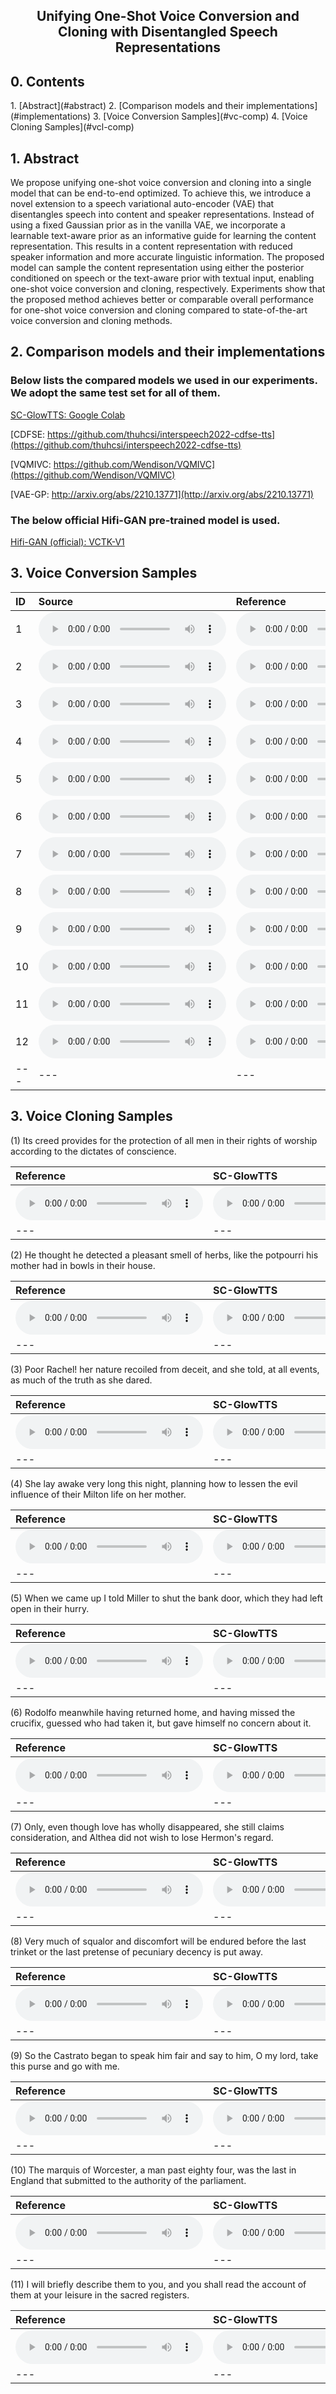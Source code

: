 <h2><center> Unifying One-Shot Voice Conversion and Cloning with Disentangled Speech Representations </center></h2>

<h2>0. Contents</h2>
1. [Abstract](#abstract)
2. [Comparison models and their implementations](#implementations)
3. [Voice Conversion Samples](#vc-comp)
4. [Voice Cloning Samples](#vcl-comp)

<h2>1. Abstract<a name="abstract"></a></h2>

We propose unifying one-shot voice conversion and cloning into a single model that can be end-to-end optimized. To achieve this, we introduce a novel extension to a speech variational auto-encoder (VAE) that disentangles speech into content and speaker representations. Instead of using a fixed Gaussian prior as in the vanilla VAE, we incorporate a learnable text-aware prior as an informative guide for learning the content representation. This results in a content representation with reduced speaker information and more accurate linguistic information. The proposed model can sample the content representation using either the posterior conditioned on speech or the text-aware prior with textual input, enabling one-shot voice conversion and cloning, respectively. Experiments show that the proposed method achieves better or comparable overall performance for one-shot voice conversion and cloning compared to state-of-the-art voice conversion and cloning methods.


<h2>2. Comparison models and their implementations<a name="implementations"></a></h2>

<h3>Below lists the compared models we used in our experiments. We adopt the same test set for all of them.</h3>

[SC-GlowTTS: Google Colab](https://colab.research.google.com/drive/1yyQDc-xWCqa2g-d1joW_goqbYZKaImsJ?usp=sharing)

[CDFSE: https://github.com/thuhcsi/interspeech2022-cdfse-tts](https://github.com/thuhcsi/interspeech2022-cdfse-tts)

[VQMIVC: https://github.com/Wendison/VQMIVC](https://github.com/Wendison/VQMIVC)

[VAE-GP: http://arxiv.org/abs/2210.13771](http://arxiv.org/abs/2210.13771)

<h3>The below official Hifi-GAN pre-trained model is used.</h3>

[Hifi-GAN (official): VCTK-V1](https://drive.google.com/drive/folders/1vJlfkwR7Uyheq2U5HrPnfTm-tzwuNuey)

<h2>3. Voice Conversion Samples<a name="vc-comp"></a></h2>

| ID | **Source** | **Reference** | **VQMIVC**  |**SC-GlowTTS**| **VAE-GP** | **VAE-TP(ours)**|
| :--- | :--- | :--- | :--- | :--- | :--- | :--- |
| 1 |<audio src="wavs/voice_conversion/0.hifi-gan-src/vc-p225_017-to-p238.wav" controls preload></audio> | <audio src="wavs/targets/vc-p225_017-to-p238.wav" controls preload></audio> | <audio src="wavs/voice_conversion/1.vqmivc/vc-p225_017-to-p238.wav" controls preload></audio> | <audio src="wavs/voice_conversion/2.sc-glowtts/vc-p225_017-to-p238.wav" controls preload></audio> | <audio src="wavs/voice_conversion/3.vvc/vc-p225_017-to-p238.wav" controls preload></audio> | <audio src="wavs/voice_conversion/4.vvcc/vc-p225_017-to-p238.wav" controls preload></audio> |
| 2 |<audio src="wavs/voice_conversion/0.hifi-gan-src/vc-p225_258-to-p302.wav" controls preload></audio> | <audio src="wavs/targets/vc-p225_258-to-p302.wav" controls preload></audio> | <audio src="wavs/voice_conversion/1.vqmivc/vc-p225_258-to-p302.wav" controls preload></audio> | <audio src="wavs/voice_conversion/2.sc-glowtts/vc-p225_258-to-p302.wav" controls preload></audio> | <audio src="wavs/voice_conversion/3.vvc/vc-p225_258-to-p302.wav" controls preload></audio> | <audio src="wavs/voice_conversion/4.vvcc/vc-p225_258-to-p302.wav" controls preload></audio> |
| 3 |<audio src="wavs/voice_conversion/0.hifi-gan-src/vc-p234_109-to-p245.wav" controls preload></audio> | <audio src="wavs/targets/vc-p234_109-to-p245.wav" controls preload></audio> | <audio src="wavs/voice_conversion/1.vqmivc/vc-p234_109-to-p245.wav" controls preload></audio> | <audio src="wavs/voice_conversion/2.sc-glowtts/vc-p234_109-to-p245.wav" controls preload></audio> | <audio src="wavs/voice_conversion/3.vvc/vc-p234_109-to-p245.wav" controls preload></audio> | <audio src="wavs/voice_conversion/4.vvcc/vc-p234_109-to-p245.wav" controls preload></audio> |
| 4 |<audio src="wavs/voice_conversion/0.hifi-gan-src/vc-p234_115-to-p294.wav" controls preload></audio> | <audio src="wavs/targets/vc-p234_115-to-p294.wav" controls preload></audio> | <audio src="wavs/voice_conversion/1.vqmivc/vc-p234_115-to-p294.wav" controls preload></audio> | <audio src="wavs/voice_conversion/2.sc-glowtts/vc-p234_115-to-p294.wav" controls preload></audio> | <audio src="wavs/voice_conversion/3.vvc/vc-p234_115-to-p294.wav" controls preload></audio> | <audio src="wavs/voice_conversion/4.vvcc/vc-p234_115-to-p294.wav" controls preload></audio> |
| 5 |<audio src="wavs/voice_conversion/0.hifi-gan-src/vc-p238_021-to-p347.wav" controls preload></audio> | <audio src="wavs/targets/vc-p238_021-to-p347.wav" controls preload></audio> | <audio src="wavs/voice_conversion/1.vqmivc/vc-p238_021-to-p347.wav" controls preload></audio> | <audio src="wavs/voice_conversion/2.sc-glowtts/vc-p238_021-to-p347.wav" controls preload></audio> | <audio src="wavs/voice_conversion/3.vvc/vc-p238_021-to-p347.wav" controls preload></audio> | <audio src="wavs/voice_conversion/4.vvcc/vc-p238_021-to-p347.wav" controls preload></audio> |
| 6 |<audio src="wavs/voice_conversion/0.hifi-gan-src/vc-p238_114-to-p225.wav" controls preload></audio> | <audio src="wavs/targets/vc-p238_114-to-p225.wav" controls preload></audio> | <audio src="wavs/voice_conversion/1.vqmivc/vc-p238_114-to-p225.wav" controls preload></audio> | <audio src="wavs/voice_conversion/2.sc-glowtts/vc-p238_114-to-p225.wav" controls preload></audio> | <audio src="wavs/voice_conversion/3.vvc/vc-p238_114-to-p225.wav" controls preload></audio> | <audio src="wavs/voice_conversion/4.vvcc/vc-p238_114-to-p225.wav" controls preload></audio> |
| 7 |<audio src="wavs/voice_conversion/0.hifi-gan-src/vc-p302_029-to-p234.wav" controls preload></audio> | <audio src="wavs/targets/vc-p302_029-to-p234.wav" controls preload></audio> | <audio src="wavs/voice_conversion/1.vqmivc/vc-p302_029-to-p234.wav" controls preload></audio> | <audio src="wavs/voice_conversion/2.sc-glowtts/vc-p302_029-to-p234.wav" controls preload></audio> | <audio src="wavs/voice_conversion/3.vvc/vc-p302_029-to-p234.wav" controls preload></audio> | <audio src="wavs/voice_conversion/4.vvcc/vc-p302_029-to-p234.wav" controls preload></audio> |
| 8 |<audio src="wavs/voice_conversion/0.hifi-gan-src/vc-p302_034-to-p326.wav" controls preload></audio> | <audio src="wavs/targets/vc-p302_034-to-p326.wav" controls preload></audio> | <audio src="wavs/voice_conversion/1.vqmivc/vc-p302_034-to-p326.wav" controls preload></audio> | <audio src="wavs/voice_conversion/2.sc-glowtts/vc-p302_034-to-p326.wav" controls preload></audio> | <audio src="wavs/voice_conversion/3.vvc/vc-p302_034-to-p326.wav" controls preload></audio> | <audio src="wavs/voice_conversion/4.vvcc/vc-p302_034-to-p326.wav" controls preload></audio> |
| 9 |<audio src="wavs/voice_conversion/0.hifi-gan-src/vc-p326_350-to-p261.wav" controls preload></audio> | <audio src="wavs/targets/vc-p326_350-to-p261.wav" controls preload></audio> | <audio src="wavs/voice_conversion/1.vqmivc/vc-p326_350-to-p261.wav" controls preload></audio> | <audio src="wavs/voice_conversion/2.sc-glowtts/vc-p326_350-to-p261.wav" controls preload></audio> | <audio src="wavs/voice_conversion/3.vvc/vc-p326_350-to-p261.wav" controls preload></audio> | <audio src="wavs/voice_conversion/4.vvcc/vc-p326_350-to-p261.wav" controls preload></audio> |
| 10 |<audio src="wavs/voice_conversion/0.hifi-gan-src/vc-p326_350-to-p347.wav" controls preload></audio> | <audio src="wavs/targets/vc-p326_350-to-p347.wav" controls preload></audio> | <audio src="wavs/voice_conversion/1.vqmivc/vc-p326_350-to-p347.wav" controls preload></audio> | <audio src="wavs/voice_conversion/2.sc-glowtts/vc-p326_350-to-p347.wav" controls preload></audio> | <audio src="wavs/voice_conversion/3.vvc/vc-p326_350-to-p347.wav" controls preload></audio> | <audio src="wavs/voice_conversion/4.vvcc/vc-p326_350-to-p347.wav" controls preload></audio> |
| 11 |<audio src="wavs/voice_conversion/0.hifi-gan-src/vc-p347_336-to-p238.wav" controls preload></audio> | <audio src="wavs/targets/vc-p347_336-to-p238.wav" controls preload></audio> | <audio src="wavs/voice_conversion/1.vqmivc/vc-p347_336-to-p238.wav" controls preload></audio> | <audio src="wavs/voice_conversion/2.sc-glowtts/vc-p347_336-to-p238.wav" controls preload></audio> | <audio src="wavs/voice_conversion/3.vvc/vc-p347_336-to-p238.wav" controls preload></audio> | <audio src="wavs/voice_conversion/4.vvcc/vc-p347_336-to-p238.wav" controls preload></audio> |
| 12 |<audio src="wavs/voice_conversion/0.hifi-gan-src/vc-p347_405-to-p238.wav" controls preload></audio> | <audio src="wavs/targets/vc-p347_405-to-p238.wav" controls preload></audio> | <audio src="wavs/voice_conversion/1.vqmivc/vc-p347_405-to-p238.wav" controls preload></audio> | <audio src="wavs/voice_conversion/2.sc-glowtts/vc-p347_405-to-p238.wav" controls preload></audio> | <audio src="wavs/voice_conversion/3.vvc/vc-p347_405-to-p238.wav" controls preload></audio> | <audio src="wavs/voice_conversion/4.vvcc/vc-p347_405-to-p238.wav" controls preload></audio> |
| --- | --- | --- | --- | --- | --- | --- |

<h2>3. Voice Cloning Samples<a name="vcl-comp"></a></h2>

(1) Its creed provides for the protection of all men in their rights of worship according to the dictates of conscience.

| **Reference** |**SC-GlowTTS**| **CDFSE** | **VAE-TP(ours)**|
| :--- | :--- | :--- | :--- |
| <audio src="wavs/voice_cloning/6.hifi-gan-tgt/tts-10-to-p225.wav" controls preload></audio> | <audio src="wavs/voice_cloning/2.sc-glowtts/tts-9-to-p225.wav" controls preload></audio> | <audio src="wavs/voice_cloning/5.cdfse/tts-9-to-p225.wav" controls preload></audio> | <audio src="wavs/voice_cloning/4.vvcc/tts-9-to-p225.wav" controls preload></audio> |
| --- | --- | --- | --- |

(2) He thought he detected a pleasant smell of herbs, like the potpourri his mother had in bowls in their house.

| **Reference** |**SC-GlowTTS**| **CDFSE** | **VAE-TP(ours)**|
| :--- | :--- | :--- | :--- |
| <audio src="wavs/voice_cloning/6.hifi-gan-tgt/tts-6-to-p234.wav" controls preload></audio> | <audio src="wavs/voice_cloning/2.sc-glowtts/tts-1-to-p234.wav" controls preload></audio> | <audio src="wavs/voice_cloning/5.cdfse/tts-1-to-p234.wav" controls preload></audio> | <audio src="wavs/voice_cloning/4.vvcc/tts-1-to-p234.wav" controls preload></audio> |
| --- | --- | --- | --- |

(3) Poor Rachel! her nature recoiled from deceit, and she told, at all events, as much of the truth as she dared.

| **Reference** |**SC-GlowTTS**| **CDFSE** | **VAE-TP(ours)**|
| :--- | :--- | :--- | :--- |
| <audio src="wavs/voice_cloning/6.hifi-gan-tgt/tts-31-to-p238.wav" controls preload></audio> | <audio src="wavs/voice_cloning/2.sc-glowtts/tts-30-to-p238.wav" controls preload></audio> | <audio src="wavs/voice_cloning/5.cdfse/tts-30-to-p238.wav" controls preload></audio> | <audio src="wavs/voice_cloning/4.vvcc/tts-30-to-p238.wav" controls preload></audio> |
| --- | --- | --- | --- |

(4) She lay awake very long this night, planning how to lessen the evil influence of their Milton life on her mother.

| **Reference** |**SC-GlowTTS**| **CDFSE** | **VAE-TP(ours)**|
| :--- | :--- | :--- | :--- |
| <audio src="wavs/voice_cloning/6.hifi-gan-tgt/tts-36-to-p245.wav" controls preload></audio> | <audio src="wavs/voice_cloning/2.sc-glowtts/tts-28-to-p245.wav" controls preload></audio> | <audio src="wavs/voice_cloning/5.cdfse/tts-28-to-p245.wav" controls preload></audio> | <audio src="wavs/voice_cloning/4.vvcc/tts-28-to-p245.wav" controls preload></audio> |
| --- | --- | --- | --- |

(5) When we came up I told Miller to shut the bank door, which they had left open in their hurry.

| **Reference** |**SC-GlowTTS**| **CDFSE** | **VAE-TP(ours)**|
| :--- | :--- | :--- | :--- |
| <audio src="wavs/voice_cloning/6.hifi-gan-tgt/tts-37-to-p248.wav" controls preload></audio> | <audio src="wavs/voice_cloning/2.sc-glowtts/tts-2-to-p248.wav" controls preload></audio> | <audio src="wavs/voice_cloning/5.cdfse/tts-2-to-p248.wav" controls preload></audio> | <audio src="wavs/voice_cloning/4.vvcc/tts-2-to-p248.wav" controls preload></audio> |
| --- | --- | --- | --- |

(6) Rodolfo meanwhile having returned home, and having missed the crucifix, guessed who had taken it, but gave himself no concern about it.

| **Reference** |**SC-GlowTTS**| **CDFSE** | **VAE-TP(ours)**|
| :--- | :--- | :--- | :--- |
| <audio src="wavs/voice_cloning/6.hifi-gan-tgt/tts-13-to-p261.wav" controls preload></audio> | <audio src="wavs/voice_cloning/2.sc-glowtts/tts-6-to-p261.wav" controls preload></audio> | <audio src="wavs/voice_cloning/5.cdfse/tts-6-to-p261.wav" controls preload></audio> | <audio src="wavs/voice_cloning/4.vvcc/tts-6-to-p261.wav" controls preload></audio> |
| --- | --- | --- | --- |

(7) Only, even though love has wholly disappeared, she still claims consideration, and Althea did not wish to lose Hermon's regard.

| **Reference** |**SC-GlowTTS**| **CDFSE** | **VAE-TP(ours)**|
| :--- | :--- | :--- | :--- |
| <audio src="wavs/voice_cloning/6.hifi-gan-tgt/tts-44-to-p294.wav" controls preload></audio> | <audio src="wavs/voice_cloning/2.sc-glowtts/tts-47-to-p294.wav" controls preload></audio> | <audio src="wavs/voice_cloning/5.cdfse/tts-47-to-p294.wav" controls preload></audio> | <audio src="wavs/voice_cloning/4.vvcc/tts-47-to-p294.wav" controls preload></audio> |
| --- | --- | --- | --- |

(8) Very much of squalor and discomfort will be endured before the last trinket or the last pretense of pecuniary decency is put away.

| **Reference** |**SC-GlowTTS**| **CDFSE** | **VAE-TP(ours)**|
| :--- | :--- | :--- | :--- |
| <audio src="wavs/voice_cloning/6.hifi-gan-tgt/tts-8-to-p302.wav" controls preload></audio> | <audio src="wavs/voice_cloning/2.sc-glowtts/tts-4-to-p302.wav" controls preload></audio> | <audio src="wavs/voice_cloning/5.cdfse/tts-4-to-p302.wav" controls preload></audio> | <audio src="wavs/voice_cloning/4.vvcc/tts-4-to-p302.wav" controls preload></audio> |
| --- | --- | --- | --- |

(9) So the Castrato began to speak him fair and say to him, O my lord, take this purse and go with me.

| **Reference** |**SC-GlowTTS**| **CDFSE** | **VAE-TP(ours)**|
| :--- | :--- | :--- | :--- |
| <audio src="wavs/voice_cloning/6.hifi-gan-tgt/tts-21-to-p326.wav" controls preload></audio> | <audio src="wavs/voice_cloning/2.sc-glowtts/tts-14-to-p326.wav" controls preload></audio> | <audio src="wavs/voice_cloning/5.cdfse/tts-14-to-p326.wav" controls preload></audio> | <audio src="wavs/voice_cloning/4.vvcc/tts-14-to-p326.wav" controls preload></audio> |
| --- | --- | --- | --- |

(10) The marquis of Worcester, a man past eighty four, was the last in England that submitted to the authority of the parliament.

| **Reference** |**SC-GlowTTS**| **CDFSE** | **VAE-TP(ours)**|
| :--- | :--- | :--- | :--- |
| <audio src="wavs/voice_cloning/6.hifi-gan-tgt/tts-45-to-p335.wav" controls preload></audio> | <audio src="wavs/voice_cloning/2.sc-glowtts/tts-20-to-p335.wav" controls preload></audio> | <audio src="wavs/voice_cloning/5.cdfse/tts-20-to-p335.wav" controls preload></audio> | <audio src="wavs/voice_cloning/4.vvcc/tts-20-to-p335.wav" controls preload></audio> |
| --- | --- | --- | --- |

(11) I will briefly describe them to you, and you shall read the account of them at your leisure in the sacred registers.

| **Reference** |**SC-GlowTTS**| **CDFSE** | **VAE-TP(ours)**|
| :--- | :--- | :--- | :--- |
| <audio src="wavs/voice_cloning/6.hifi-gan-tgt/tts-4-to-p347.wav" controls preload></audio> | <audio src="wavs/voice_cloning/2.sc-glowtts/tts-22-to-p347.wav" controls preload></audio> | <audio src="wavs/voice_cloning/5.cdfse/tts-22-to-p347.wav" controls preload></audio> | <audio src="wavs/voice_cloning/4.vvcc/tts-22-to-p347.wav" controls preload></audio> |
| --- | --- | --- | --- |
